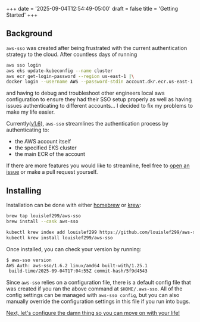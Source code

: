 +++
date = '2025-09-04T12:54:49-05:00'
draft = false
title = 'Getting Started'
+++

## Background

`aws-sso` was created after being frustrated with the current authentication
strategy to the cloud. After countless days of running

```bash
aws sso login
aws eks update-kubeconfig --name cluster
aws ecr get-login-password --region us-east-1 |\
docker login --username AWS --password-stdin account.dkr.ecr.us-east-1.amazonaws.com
```

and having to debug and troubleshoot other engineers local aws configuration to
ensure they had their SSO setup properly as well as having issues authenticating
to different accounts... I decided to fix my problems to make my life easier.

Currently([v1.6][]), `aws-sso` streamlines the authentication process by
authenticating to:

- the AWS account itself
- the specified EKS cluster
- the main ECR of the account

If there are more features you would like to streamline, feel free to [open an
issue][] or make a pull request yourself.

## Installing

Installation can be done with either [homebrew][] or [krew][]:

```bash
brew tap louislef299/aws-sso
brew install --cask aws-sso

kubectl krew index add louislef299 https://github.com/louislef299/aws-sso.git
kubectl krew install louislef299/aws-sso
```

Once installed, you can check your version by running:

```bash
$ aws-sso version
AWS Auth: aws-sso/1.6.2 linux/amd64 built-with/1.25.1
 build-time/2025-09-04T17:04:55Z commit-hash/5f9d4543
```

Since `aws-sso` relies on a configuration file, there is a default config file
that was created if you ran the above command at `$HOME/.aws-sso`. All of the
config settings can be managed with `aws-sso config`, but you can also manually
override the configuration settings in this file if you run into bugs.

[Next, let's configure the damn thing so you can move on with your life!][Local
Configuration]

[v1.6]: https://github.com/louislef299/aws-sso/releases/tag/v1.6.2
[krew]: https://krew.sigs.k8s.io/
[homebrew]: https://brew.sh/
[Local Configuration]: /config
[open an issue]: https://github.com/louislef299/aws-sso/issues/new
